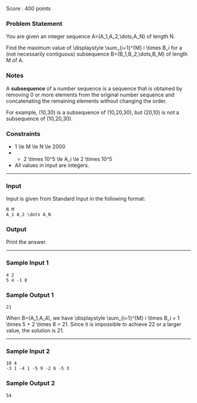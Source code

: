 Score : 400 points

### Problem Statement

You are given an integer sequence A=(A\_1,A\_2,\dots,A\_N) of length N.

Find the maximum value of \displaystyle \sum\_{i=1}^{M} i \times B\_i for a (not necessarily contiguous) subsequence B=(B\_1,B\_2,\dots,B\_M) of length M of A.

### Notes

A **subsequence** of a number sequence is a sequence that is obtained by removing 0 or more elements from the original number sequence and concatenating the remaining elements without changing the order.

For example, (10,30) is a subsequence of (10,20,30), but (20,10) is not a subsequence of (10,20,30).

### Constraints

* 1 \le M \le N \le 2000
* - 2 \times 10^5 \le A\_i \le 2 \times 10^5
* All values in input are integers.

---

### Input

Input is given from Standard Input in the following format:

```
N M
A_1 A_2 \dots A_N
```

### Output

Print the answer.

---

### Sample Input 1

```
4 2
5 4 -1 8
```

### Sample Output 1

```
21
```

When B=(A\_1,A\_4), we have \displaystyle \sum\_{i=1}^{M} i \times B\_i = 1 \times 5 + 2 \times 8 = 21. Since it is impossible to achieve 22 or a larger value, the solution is 21.

---

### Sample Input 2

```
10 4
-3 1 -4 1 -5 9 -2 6 -5 3
```

### Sample Output 2

```
54
```